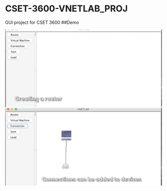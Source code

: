 # CSET-3600-VNETLAB_PROJ
GUI project for CSET 3600
##Demo

<img src="createRouter.gif">

<img src="connection.gif">
